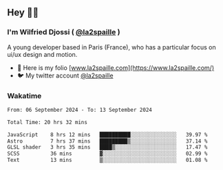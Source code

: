## Hey 👋🏾
### I'm Wilfried Djossi ( <a href="https://twitter.com/la2spaille/" target="_blank">@la2spaille</a> )
A young developer based in Paris (France), who has a particular focus on ui/ux design and motion.

- 🎨 Here is my folio [www.la2spaille.com](https://www.la2spaille.com/)
- 🐦 My twitter account [@la2spaille](https://twitter.com/la2spaille/)

### Wakatime
<!--START_SECTION:waka-->

```txt
From: 06 September 2024 - To: 13 September 2024

Total Time: 20 hrs 32 mins

JavaScript    8 hrs 12 mins   ██████████░░░░░░░░░░░░░░░   39.97 %
Astro         7 hrs 37 mins   █████████▒░░░░░░░░░░░░░░░   37.14 %
GLSL shader   3 hrs 35 mins   ████▒░░░░░░░░░░░░░░░░░░░░   17.47 %
SCSS          36 mins         ▓░░░░░░░░░░░░░░░░░░░░░░░░   02.99 %
Text          13 mins         ▒░░░░░░░░░░░░░░░░░░░░░░░░   01.08 %
```

<!--END_SECTION:waka-->
<!--
**la2spaille/la2spaille** is a ✨ _special_ ✨ repository because its `README.md` (this file) appears on your GitHub profile.

Here are some ideas to get you started:

- 🔭 I’m currently working on ...
- 🌱 I’m currently learning ...
- 👯 I’m looking to collaborate on ...
- 🤔 I’m looking for help with ...
- 💬 Ask me about ...
- 📫 How to reach me: ...
- 😄 Pronouns: ...
- ⚡ Fun fact: ...
-->
